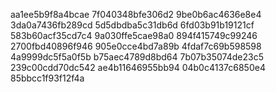 aa1ee5b9f8a4bcae
7f040348bfe306d2
9be0b6ac4636e8e4
3da0a7436fb289cd
5d5dbdba5c31db6d
6fd03b91b19121cf
583b60acf35cd7c4
9a030ffe5cae98a0
894f415749c99246
2700fbd40896f946
905e0cce4bd7a89b
4fdaf7c69b598598
4a9999dc5f5a0f5b
b75aec4789d8bd64
7b07b35074de23c5
239c00cdd70dc542
ae4b11646955bb94
04b0c4137c6850e4
85bbcc1f93f12f4a
